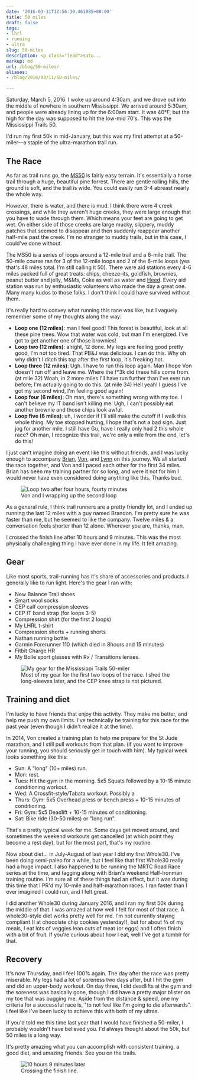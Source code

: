 ```yaml
---
date: '2016-03-11T12:56:30.461985+00:00'
title: 50 miles
draft: false
tags:
- lhrl
- running
- ultra
slug: 50-miles
description: <p class="lead">Satu...
markup: md
url: /blog/50-miles/
aliases:
- /blog/2016/03/11/50-miles/

---
```


<p class="lead">Saturday, March 5, 2016. I woke up around 4:30am, and we drove out into the middle of nowhere in southern Mississippi. We arrived around 5:30am, and people were already lining up for the 6:00am start. It was 40°F, but the high for the day was supposed to hit the low-mid 70's. This was the Mississippi Trails 50.</p>

I'd run my first 50k in mid-January, but this was my first attempt at a 50-miler&mdash;a staple of the ultra-marathon trail run.

## The Race

As far as trail runs go, the [MS50](http://ms50.com/) is fairly easy terrain. It's essentially a horse trail through a huge, beautiful pine forrest. There are gentle rolling hills, the ground is soft, and the trail is wide. You could easily run 3-4 abreast nearly the whole way.

However, there is water, and there is mud. I think there were 4 creek crossings, and while they weren't huge creeks, they were large enough that you have to wade through them. Which means your feet are going to get wet. On either side of those creeks are large mucky, slippery, muddy patches that seemed to disappear and then suddenly reappear another half-mile past the creek. I'm no stranger to muddy trails, but in this case, I could've done without.

The MS50 is a series of loops around a 12-mile trail and a 6-mile trail. The 50-mile course ran for 3 of the 12-mile loops and 2 of the 6-mile loops (yes that's 48 miles total. I'm still calling it 50). There were aid stations every 4-6 miles packed full of great treats: chips, cheeze-its, goldfish, brownies, peanut butter and jelly, M&amp;Ms, Coke as well as water and [Heed](http://www.hammernutrition.com/products/heed-sports-drink.he.html). Every aid station was run by enthusiastic volunteers who made the day a great one. Many many kudos to those folks. I don't think I could have survived without them.

It's really hard to convey what running this race was like, but I vaguely remember some of my thoughts along the way:

- **Loop one (12 miles)**: man I feel good! This forest is beautiful, look at all these pine trees. Wow that water was cold, but man I'm energized. I've got to get another one of those brownies!
- **Loop two (12 miles)**: alright, 12 done. My legs are feeling good pretty good, I'm not too tired. That PB&J was delicious. I can do this. Why oh why didn't I ditch this top after the first loop, it's freaking hot.
- **Loop three (12 miles)**: Ugh. I have to run this loop again. Man I hope Von doesn't run off and leave me. Where the f*3k did these hills come from. (at mile 32) Woah, in 2 more miles I'll have run further than I've ever run before; I'm actually going to do this. (at mile 34) Hell yeah! I guess I've got my second wind, I'm feeling good again!
- **Loop four (6 miles)**: Oh man, there's something wrong with my toe. I can't believe my IT band isn't killing me. Ugh, I can't possibly eat another brownie and those chips look awful.
- **Loop five (6 miles)**: uh, I wonder if I'll still make the cutoff if I walk this whole thing. My toe stopped hurting, I hope that's not a bad sign. Just jog for another mile. I still have Gu, have I really only had 2 this whole race? Oh man, I recognize this trail, we're only a mile from the end, let's do this!

I just can't imagine doing an event like this without friends, and I was lucky enough to accompany [Brian](https://twitter.com/thirstyrunner), [Von](https://twitter.com/vonralls), and [Lynn](https://twitter.com/steelerrunner) on this journey. We all started the race together, and Von and I paced each other for the first 34 miles. Brian has been my training partner for so long, and were it not for him I would never have even considered doing anything like this. Thanks bud.

<figure>
  <img src="//i.imgur.com/AoLQxIc.jpg" alt="Loop two after four hours, fourty minutes">
  <figcaption>Von and I wrapping up the second loop</figcaption>
</figure>


As a general rule, I think trail runners are a pretty friendly lot, and I ended up running the last 12 miles with a guy named Brandon. I'm pretty sure he was faster than me, but he seemed to like the company. Twelve miles & a conversation feels shorter than 12 alone. Wherever you are, thanks, man.

I crossed the finish line after 10 hours and 9 minutes. This was the most physically challenging thing I have ever done in my life. It felt amazing.

## Gear

Like most sports, trail-running has it's share of accessories and products. I generally like to run light. Here's the gear I ran with:

- New Balance Trail shoes
- Smart wool socks
- CEP calf compression sleeves
- CEP IT band strap (for loops 3-5)
- Compression shirt (for the first 2 loops)
- My LHRL t-shirt
- Compression shorts + running shorts
- Nathan running bottle
- Garmin Forerunner 110 (which died in 8hours and 15 minutes)
- Fitbit Charge HR
- My Bolle sport glasses with Rx / Transitions lenses.

<figure>
  <img src="//i.imgur.com/QHFXN6Z.jpg" alt="My gear for the Mississippi Trails 50-miler">
  <figcaption>Most of my gear for the first two loops of the race. I shed the long-sleeves later, and the CEP knee strap is not pictured.</figcaption>
</figure>

## Training and diet

I'm lucky to have friends that enjoy this activity. They make me better, and help me push my own limits. I've technically be training for this race for the past year (even though I didn't realize it at the time). 

In 2014, Von created a training plan to help me prepare for the St Jude marathon, and I still pull workouts from that plan. (if you want to improve your running, you
should seriously get in touch with him). My typical week looks something like this:

- Sun: A "long" (10+ miles) run. 
- Mon: rest.
- Tues: Hit the gym in the morning. 5x5 Squats followed by a 10-15 minute conditioning workout.
- Wed: A Crossfit-style/Tabata workout. Possibly a 
- Thurs: Gym: 5x5 Overhead press or bench press + 10-15 minutes of conditioning.
- Fri: Gym: 5x5 Deadlift + 10-15 minutes of conditioning.
- Sat: Bike ride (30-50 miles) or "long run".

That's a pretty typical week for me. Some days get moved around, and sometimes the weekend workouts get cancelled (at which point they become a rest day), but for the most part, that's my routine.

Now about diet... in July-August of last year I did my first Whole30. I've been doing semi-paleo for a while, but I feel like that first Whole30 really had a huge impact. I also happened to be running the MRTC Road Race series at the time, and tagging along with Brian's weekend Half-Ironman training routine. I'm sure all of these things had an effect, but it was during this time that I PR'd my 10-mile and half-marathon races. I ran faster than I ever imagined I could run, and I felt great.

I did another Whole30 during January 2016, and I ran my first 50k during the middle of that. I was amazed at how well I felt for most of that race. A whole30-style diet works pretty well for me. I'm not currently staying compliant (I at chocolate chip cookies yesterday!), but for about ⅔ of my meals, I eat lots of veggies lean cuts of meat (or eggs) and I often finish with a bit of fruit. If you're curious about how I eat, well I've got a tumblr for that.

## Recovery

It's now Thursday, and I feel 100% again. The day after the race was pretty miserable. My legs had a lot of soreness two days after, but I hit the gym and did an upper-body workout. On day three, I did deadlifts at the gym and the soreness was basically gone, though I did have a pretty major blister on my toe that was bugging me. Aside from the distance & speed, one my criteria for a successful race is, "to not feel like I'm going to die afterwards". I feel like I've been lucky to achieve this with both of my ultras.

If you'd told me this time last year that I would have finished a 50-miler, I probably wouldn't have believed you. I'd always thought about the 50k, but 50 miles is a long way.

It's pretty amazing what you can accomplish with consistent training, a good diet, and amazing friends. See you on the trails.

<figure>
  <img src="//i.imgur.com/RTgPWFj.jpg" alt="10 hours 9 minutes later">
  <figcaption>Crossing the finish line.</figcaption>
</figure>